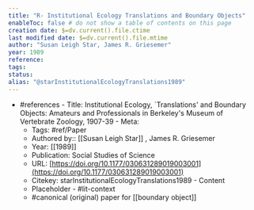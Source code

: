```yaml
---
title: "R- Institutional Ecology Translations and Boundary Objects"
enableToc: false # do not show a table of contents on this page
creation date: $=dv.current().file.ctime
last modified date: $=dv.current().file.mtime
author: "Susan Leigh Star, James R. Griesemer"
year: 1989
reference: 
tags: 
status: 
alias: "@starInstitutionalEcologyTranslations1989"
---
```


  -   #references
    -   Title: Institutional Ecology, `Translations' and Boundary Objects: Amateurs and Professionals in Berkeley's Museum of Vertebrate Zoology, 1907-39
    -   Meta:
        -   Tags: #ref/Paper
        -   Authored by:: [[Susan Leigh Star]] , James R. Griesemer
        -   Year: [[1989]]
        -   Publication: Social Studies of Science
        -   URL: [https://doi.org/10.1177/030631289019003001](https://doi.org/10.1177/030631289019003001)
        -   Citekey: starInstitutionalEcologyTranslations1989
    -   Content
        -   Placeholder
    -   #lit-context
        -   #canonical (original) paper for [[boundary object]]